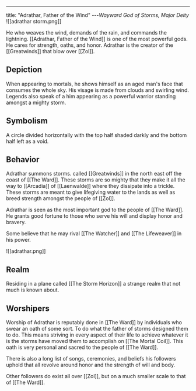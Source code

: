 ---
title: "Adrathar, Father of the Wind"
---*Wayward God of Storms, Major Deity*
![[adrathar storm.png]]

He who weaves the wind, demands of the rain, and commands the lightning. [[Adrathar, Father of the Wind]] is one of the most powerful gods. He cares for strength, oaths, and honor. Adrathar is the creator of the [[Greatwinds]] that blow over [[Zol]].

## Depiction
When appearing to mortals, he shows himself as an aged man's face that consumes the whole sky. His visage is made from clouds and swirling wind. Legends also speak of a him appearing as a powerful warrior standing amongst a mighty storm.

## Symbolism
A circle divided horizontally with the top half shaded darkly and the bottom half left as a void.

## Behavior
Adrathar summons storms. called [[Greatwinds]] in the north east off the coast of [[The Ward]]. These storms are so mighty that they make it all the way to [[Arcadia]] of [[Laenwalde]] where they dissipate into a trickle. These storms are meant to give lifegiving water to the lands as well as breed strength amongst the people of [[Zol]]. 

Adrathar is seen as the most important god to the people of [[The Ward]]. He grants good fortune to those who serve his will and display honor and bravery.

Some believe that he may rival [[The Watcher]] and [[The Lifeweaver]] in his power.

![[adrathar.png]]

## Realm
Residing in a plane called [[The Storm Horizon]] a strange realm that not much is known about.

## Worshipers
Worship of Adrathar is reputably done in [[The Ward]] by individuals who swear an oath of some sort. To do what the father of storms designed them to do. This means striving in every aspect of their life to achieve whatever it is the storms have moved them to accomplish on [[The Mortal Coil]]. This oath is very personal and sacred to the people of [[The Ward]].

There is also a long list of songs, ceremonies, and beliefs his followers uphold that all revolve around honor and the strength of will and body.

Other followers do exist all over [[Zol]], but on a much smaller scale to that of [[The Ward]].